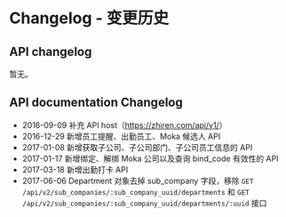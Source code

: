 # Changelog - 变更历史

## API changelog

暂无。

## API documentation Changelog

* 2016-09-09 补充 API host（https://zhiren.com/api/v1/<apiname>）
* 2016-12-29 新增员工提醒、出勤员工、Moka 候选人 API
* 2017-01-08 新增获取子公司、子公司部门、子公司员工信息的 API
* 2017-01-17 新增绑定、解绑 Moka 公司以及查询 bind_code 有效性的 API
* 2017-03-18 新增出勤打卡 API
* 2017-06-06 Department 对象去掉 sub_company 字段，移除 `GET /api/v2/sub_companies/:sub_company_uuid/departments` 和 `GET /api/v2/sub_companies/:sub_company_uuid/departments/:uuid` 接口
